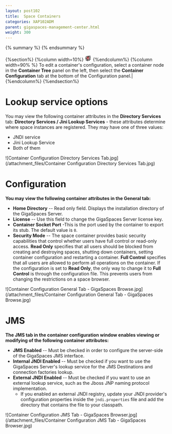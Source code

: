 ```yaml
---
layout: post102
title:  Space Containers
categories: XAP102ADM
parent: gigaspaces-management-center.html
weight: 300
---
```


{% summary %} {% endsummary %}



{%section%}
{%column width=10%}
![IMG501.jpg](/attachment_files/IMG501.jpg)
{%endcolumn%}
{%column width=90% %}
To edit a container's configuration, select a container node in the **Container Tree** panel on the left, then select the **Container Configuration** tab at the bottom of the Configuration panel.|
{%endcolumn%}
{%endsection%}

# Lookup service options

You may view the following container attributes in the **Directory Services** tab:
**Directory Services / Jini Lookup Services** - these attributes determine where space instances are registered. They may have one of three values:

- JNDI service
- Jini Lookup Service
- Both of them

![Container Configuration Directory Services Tab.jpg](/attachment_files/Container Configuration Directory Services Tab.jpg)


# Configuration

**You may view the following container attributes in the General tab:**

- **Home Directory** -- Read only field. Displays the installation directory of the GigaSpaces Server.
- **License** -- Use this field to change the GigaSpaces Server license key.
- **Container Socket Port** -This is the port used by the container to export its stub. The default value is `0`.
- **Security Mode** -- The space container provides basic security capabilities that control whether users have full control or read-only access. **Read Only** specifies that all users should be blocked from creating and destroying spaces, shutting down containers, setting container configuration and restarting a container. **Full Control** specifies that all users are allowed to perform all operations on the container. If the configuration is set to **Read Only**, the only way to change it to **Full Control** is through the configuration file. This prevents users from changing the restrictions on a space browser.

![Container Configuration General Tab - GigaSpaces Browse.jpg](/attachment_files/Container Configuration General Tab - GigaSpaces Browse.jpg)


# JMS

**The JMS tab in the container configuration window enables viewing or modifying of the following container attributes:**

- **JMS Enabled** -- Must be checked in order to configure the server-side of the GigaSpaces JMS interface.
- **Internal JNDI Enabled** -- Must be checked if you want to use the GigaSpaces Server's lookup service for the JMS Destinations and connection factories lookup.
- **External JNDI Enabled** -- Must be checked if you want to use an external lookup service, such as the Jboss JNP naming protocol implementation.
    - If you enabled an external JNDI registry, update your JNDI provider's configuration properties inside the `jndi.properties` file and add the directory that contains the file to your classpath.

![Container Configuration JMS Tab - GigaSpaces Browser.jpg](/attachment_files/Container Configuration JMS Tab - GigaSpaces Browser.jpg)
